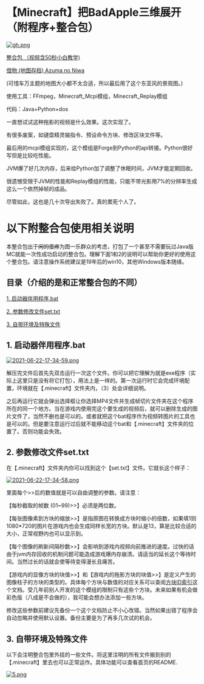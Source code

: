 # 【Minecraft】把BadApple三维展开（附程序+整合包）

[![gh.png](https://i.postimg.cc/x1SLbdcH/gh.png)](https://www.bilibili.com/video/BV1Ww411o77g)


[整合包 （视频含50秒小白教学)](https://github.com/SynthesisDu/MC_BadAppleDGDH/releases/tag/v1.0)

[借物 (地图存档) Azuma no Niwa](https://www.planetminecraft.com/project/garden-of-the-east-3583394/)

(可惜车万主题的地图大小都不太合适，所以最后用了这个东亚风的景观图。)


使用工具：FFmpeg，Minecraft_Mcpi模组，Minecraft_Replay模组

代码：Java+Python+dos


一直想试试这种拖影的视频是什么效果。这次实现了。

有很多废案，如键盘精灵输指令、预设命令方块、修改区块文件等。

最后用的mcpi模组实现的，这个模组是Forge到Python的api转接。Python很好写但是比较吃性能。

JVM爆了好几次内存，后来给Python加了调整了休眠时间，JVM才能定期回收。

很遗憾受限于JVM的性能和Replay模组的性能，只能不带光影用7%的分辨率生成这么一个依然掉帧的成品。

尽管如此，这也是几十次导出失败了。真的累死个人了。


# 以下附整合包使用相关说明

本整合包出于~~闲的蛋疼~~为图一乐群众的考虑，打包了一个甚至不需要玩过Java版MC就能一次性成功启动的整合包。理解下面1和2的说明可以帮助你更好的使用这个整合包。请注意操作系统建议是19年后的win10，其他Windows版本随缘。

<h2>目录（介绍的是和正常整合包的不同）</h2>

[1. 启动器伴用程序.bat](https://github.com/SynthesisDu/MC_BadAppleDGDH/blob/main/%E6%95%B4%E5%90%88%E5%8C%85%E4%BD%BF%E7%94%A8%E7%9B%B8%E5%85%B3%E8%AF%B4%E6%98%8E/%E6%95%B4%E5%90%88%E5%8C%85%E4%BD%BF%E7%94%A8%E7%9B%B8%E5%85%B3%E8%AF%B4%E6%98%8E.md#1-%E5%90%AF%E5%8A%A8%E5%99%A8%E4%BC%B4%E7%94%A8%E7%A8%8B%E5%BA%8Fbat)

[2. 参数修改文件set.txt](https://github.com/SynthesisDu/MC_BadAppleDGDH/blob/main/%E6%95%B4%E5%90%88%E5%8C%85%E4%BD%BF%E7%94%A8%E7%9B%B8%E5%85%B3%E8%AF%B4%E6%98%8E/%E6%95%B4%E5%90%88%E5%8C%85%E4%BD%BF%E7%94%A8%E7%9B%B8%E5%85%B3%E8%AF%B4%E6%98%8E.md#2-%E5%8F%82%E6%95%B0%E4%BF%AE%E6%94%B9%E6%96%87%E4%BB%B6settxt)

[3. 自带环境及特殊文件](https://github.com/SynthesisDu/MC_BadAppleDGDH/blob/main/%E6%95%B4%E5%90%88%E5%8C%85%E4%BD%BF%E7%94%A8%E7%9B%B8%E5%85%B3%E8%AF%B4%E6%98%8E/%E6%95%B4%E5%90%88%E5%8C%85%E4%BD%BF%E7%94%A8%E7%9B%B8%E5%85%B3%E8%AF%B4%E6%98%8E.md#3-%E8%87%AA%E5%B8%A6%E7%8E%AF%E5%A2%83%E5%8F%8A%E7%89%B9%E6%AE%8A%E6%96%87%E4%BB%B6)

## 1. 启动器伴用程序.bat

[![2021-06-22-17-34-59.png](https://i.postimg.cc/76KCM0km/2021-06-22-17-34-59.png)](https://postimg.cc/cg84dK6n)

解压完文件后首先先双击运行一次这个文件。你可以把它理解为就是exe程序（实际上这里只是没有将它打包），用法上是一样的。第一次运行时它会完成环境配置，环境就在【.minecraft】文件夹内，（3）处会详细说明。

之后再运行它就会弹出选择框让你选择MP4文件并生成帧切片文件夹在这个程序所在的同一个地方。当在游戏内使用完这个要生成的视频后，就可以删除生成的图片文件了，当然不删也是可以的。或者就把这个bat程序作为视频转图片的工具也是可以的。但是要注意运行过后就不能移动这个bat和【.minecraft】文件夹的位置了。否则功能会失效。

## 2. 参数修改文件set.txt

在【.minecraft】文件夹内你可以找到这个【set.txt】文件。它就长这个样子：

[![2021-06-22-17-34-58.png](https://i.postimg.cc/zvQdyy2c/2021-06-22-17-34-58.png)](https://postimg.cc/kRxNZgmQ)

里面每个>>后的数值就是可以自由调整的参数。请注意：

【每秒截取的帧数 (01~99)>>】必须是两位数。

【每张图像素到方块的缩放>>】是指原图在转换成方块时缩小的倍数，如果填1则1080*720的图片在游戏内也会生成同样长宽的方块。默认是13，算是比较合适的大小，正常视野内也可以显示到。

【每个图像的刷新间隔秒数>>】会影响到游戏内视频向前推进的速度。过快的话由于jvm内存回收的机制问题可能造成游戏爆内存崩溃。请适当的延长这个等待时间。当然过长的话就会使等待变得漫长且痛苦。

【游戏内的显像方块的块值>>】和【游戏内的拖影方块的块值>>】是定义产生的图像柱子的方块的类型的。具体每个方块与数值的对应关系可以查阅[方块ID索引](https://github.com/SynthesisDu/MC_BadAppleDGDH/blob/main/%E6%95%B4%E5%90%88%E5%8C%85%E4%BD%BF%E7%94%A8%E7%9B%B8%E5%85%B3%E8%AF%B4%E6%98%8E/%E6%96%B9%E5%9D%97ID%E7%B4%A2%E5%BC%95.md)这个文档。受几年前别人开发的这个模组的限制只有这些个方块。未来如果有机会做彩色版（八成是不会做的），我可能会想办法添加一些方块。

修改这些参数前建议先备份一个这个文档防止不小心改错。当然如果出错了程序会自动忽略并使用默认设置。备份主要是为了再多几次试的机会。

## 3. 自带环境及特殊文件

以下会注明整合包里外挂的一些文件。将这里注明的所有文件搬到别的【.minecraft】里去也可以正常运作。具体功能可以查看首页的README.

[![5.png](https://i.postimg.cc/nV10jcPz/5.png)](https://postimg.cc/14fpbPPh)

